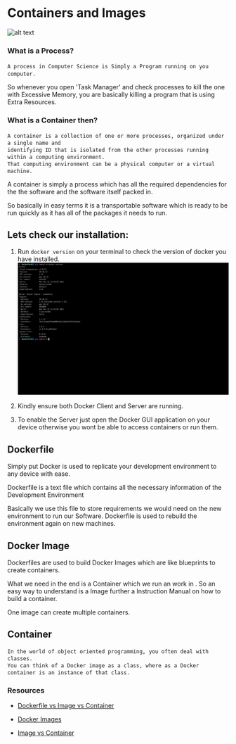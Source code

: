 # Containers and Images
![alt text](https://imgs.search.brave.com/qsCROxpmzOI17cQaReKBNoyQCEIUlvN0TAUYueEfJQ4/rs:fit:1100:380:1/g:ce/aHR0cHM6Ly9saW51/eGlhYy5jb20vd3At/Y29udGVudC91cGxv/YWRzLzIwMjEvMDYv/d2hhdC1pcy1kb2Nr/ZXItY29udGFpbmVy/LnBuZw)
### What is a Process?
`A process in Computer Science is Simply a Program running on you computer.`

So whenever you open 'Task Manager' and check processes to kill the one with Excessive Memory, you are basically killing a program that is using Extra Resources.

### What is a Container then?
```
A container is a collection of one or more processes, organized under a single name and
identifying ID that is isolated from the other processes running within a computing environment.
That computing environment can be a physical computer or a virtual machine.
```

A container is simply a process which has all the required dependencies for the the software and the software itself packed in.

So basically in easy terms it is a transportable software which is ready to be run quickly as it has all of the packages it needs to run.

## Lets check our installation:
1. Run `docker version` on your terminal to check the version of docker you have installed.
![alt text](dockerversion.png)


1. Kindly ensure both Docker Client and Server are running.

1. To enable the Server just open the Docker GUI application on your device otherwise you wont be able to access containers or run them.

## Dockerfile
Simply put Docker is used to replicate your development environment to any device with ease.

Dockerfile is a text file which contains all the necessary information of the Development Environment 

Basically we use this file to store requirements we would need on the new environment to run our Software.
Dockerfile is used to rebuild the environment again on new machines.

## Docker Image
Dockerfiles are used to build Docker Images which are like blueprints to create containers.

What we need in the end is a Container which we run an work in .
So an easy way to understand is a Image further a Instruction Manual on how to build a container.

One image can create multiple containers.

## Container 
```
In the world of object oriented programming, you often deal with classes.
You can think of a Docker image as a class, where as a Docker container is an instance of that class.
```

### Resources
- [Dockerfile vs Image vs Container](https://nickjanetakis.com/blog/differences-between-a-dockerfile-docker-image-and-docker-container)

- [Docker Images](https://blog.packagecloud.io/what-is-a-docker-image/)

- [Image vs Container](https://www.theserverside.com/blog/Coffee-Talk-Java-News-Stories-and-Opinions/compare-Docker-image-vs-container-difference-compare)